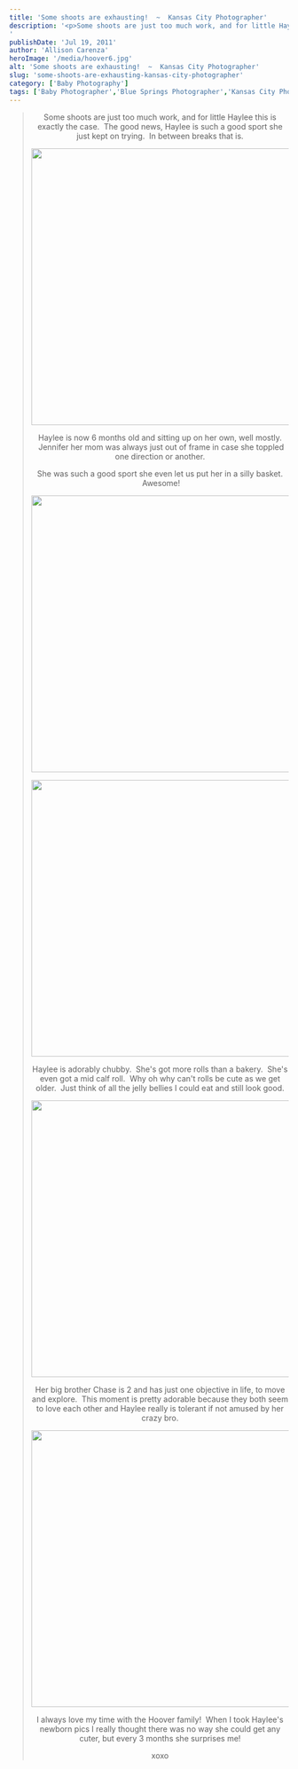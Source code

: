 ```yaml
---
title: 'Some shoots are exhausting!  ~  Kansas City Photographer'
description: '<p>Some shoots are just too much work, and for little Haylee this is exactly the case.  The good news, Haylee [&hellip;]</p>
'
publishDate: 'Jul 19, 2011'
author: 'Allison Carenza'
heroImage: '/media/hoover6.jpg'
alt: 'Some shoots are exhausting!  ~  Kansas City Photographer'
slug: 'some-shoots-are-exhausting-kansas-city-photographer'
category: ['Baby Photography']
tags: ['Baby Photographer','Blue Springs Photographer','Kansas City Photography']
---
```


<blockquote>
<p style="text-align: center;">
<p style="text-align: center;">Some shoots are just too much work, and for little Haylee this is exactly the case.  The good news, Haylee is such a good sport she just kept on trying.  In between breaks that is.</p>
<p style="text-align: center;">
<p style="text-align: center;"><img class="aligncenter size-full wp-image-3189" title="hoover6" src="/media/hoover6.jpg" alt="" width="750" height="499" srcset="/media/hoover6.jpg 750w, /media/hoover6-300x200.jpg 300w" sizes="(max-width: 750px) 100vw, 750px" /></p>
<p style="text-align: center;">Haylee is now 6 months old and sitting up on her own, well mostly.  Jennifer her mom was always just out of frame in case she toppled one direction or another.</p>
<p style="text-align: center;">She was such a good sport she even let us put her in a silly basket.  Awesome!</p>
<p style="text-align: center;">
<p style="text-align: center;"><img class="aligncenter size-full wp-image-3185" title="hoover2" src="/media/hoover2.jpg" alt="" width="700" height="499" srcset="/media/hoover2.jpg 700w, /media/hoover2-300x214.jpg 300w" sizes="(max-width: 700px) 100vw, 700px" /></p>
<p style="text-align: center;">
<p style="text-align: center;"><img class="aligncenter size-full wp-image-3186" title="hoover3" src="/media/hoover3.jpg" alt="" width="750" height="499" srcset="/media/hoover3.jpg 750w, /media/hoover3-300x200.jpg 300w" sizes="(max-width: 750px) 100vw, 750px" /></p>
<p style="text-align: center;">
<p style="text-align: center;">Haylee is adorably chubby.  She&apos;s got more rolls than a bakery.  She&apos;s even got a mid calf roll.  Why oh why can&apos;t rolls be cute as we get older.  Just think of all the jelly bellies I could eat and still look good.</p>
<p style="text-align: center;"><img class="aligncenter size-full wp-image-3188" title="hoover5" src="/media/hoover5.jpg" alt="" width="700" height="499" srcset="/media/hoover5.jpg 700w, /media/hoover5-300x214.jpg 300w" sizes="(max-width: 700px) 100vw, 700px" /></p>
<p style="text-align: center;">Her big brother Chase is 2 and has just one objective in life, to move and explore.  This moment is pretty adorable because they both seem to love each other and Haylee really is tolerant if not amused by her crazy bro.</p>
<p style="text-align: center;"><img class="aligncenter size-full wp-image-3191" title="hoover7" src="/media/hoover71.jpg" alt="" width="751" height="499" srcset="/media/hoover71.jpg 751w, /media/hoover71-300x199.jpg 300w" sizes="(max-width: 751px) 100vw, 751px" /></p>
<p style="text-align: center;">
<p style="text-align: center;">I always love my time with the Hoover family!  When I took Haylee&apos;s newborn pics I really thought there was no way she could get any cuter, but every 3 months she surprises me!</p>
<p style="text-align: center;">xoxo</p>
</blockquote>
